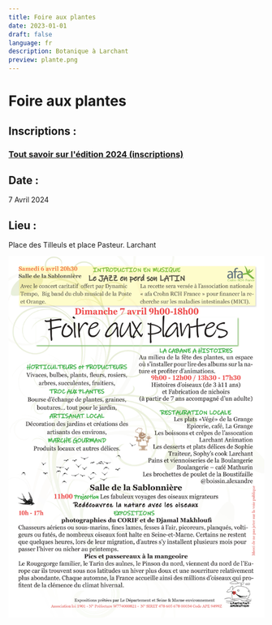 ```yaml
---
title: Foire aux plantes
date: 2023-01-01
draft: false
language: fr
description: Botanique à Larchant
preview: plante.png
---
```

# Foire aux plantes

## Inscriptions :

### [Tout savoir sur l'édition 2024 (inscriptions)](http://larchantanimation.fr/posts/2024-04-07-foire-aux-plantes/)

## Date :

7 Avril 2024

## Lieu :

Place des Tilleuls et place Pasteur. Larchant

![](programme-foire-aux-plantes-2024_page-0002.jpg)
